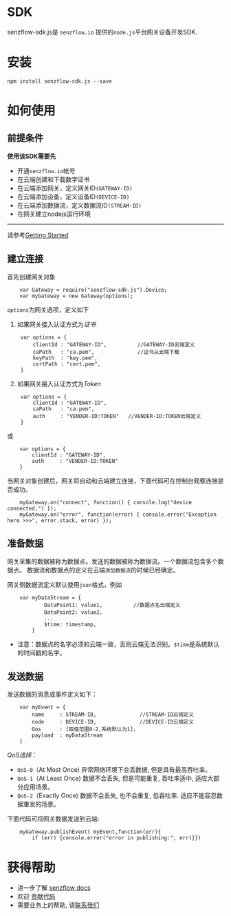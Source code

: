 # SDK

senzflow-sdk.js是 `senzflow.io` 提供的`node.js`平台网关设备开发SDK. 

# 安装

    npm install senzflow-sdk.js --save
    

# 如何使用

## 前提条件

__使用该SDK需要先__

* 开通`senzflow.io`帐号
* 在云端创建和下载数字证书
* 在云端添加网关，定义网关ID`(GATEWAY-ID)`
* 在云端添加设备，定义设备ID`(DEVICE-ID)`
* 在云端添加数据流，定义数据流ID`(STREAM-ID)`
* 在网关建立nodejs运行环境
  
-------------------------------------------------
请参考[Getting Started](/resource/gettingstarted)



## 建立连接

首先创建网关对象

        var Gateway = require("senzflow-sdk.js").Device;
        var myGateway = new Gateway(options);

`options`为网关选项，定义如下

1. 如果网关接入认证方式为*证书*

        var options = {
            clientId : "GATEWAY-ID",          //GATEWAY-ID云端定义
            caPath   : "ca.pem",              //证书从云端下载
            keyPath  : "key.pem",
            certPath : "cert.pem",
        }


2. 如果网关接入认证方式为*Token*

        var options = {
            clientId : "GATEWAY-ID",          
            caPath   : "ca.pem",              
            auth     : "VENDER-ID:TOKEN"   //VENDER-ID:TOKEN云端定义
        }
或
        
        var options = {
            clientId : "GATEWAY-ID",          
            auth     : "VENDER-ID:TOKEN"
        }


当网关对象创建后，网关将自动和云端建立连接，下面代码可在控制台观察连接是否成功。

        myGateway.on("connect", function() { console.log("device connected.") });
        myGateway.on("error", function(error) { console.error("Exception here >>>", error.stack, error) });



## 准备数据

网关采集的数据被称为数据点。发送的数据被称为数据流。一个数据流包含多个数据点。 
数据流和数据点的定义在云端`添加数据流`的时候已经确定。

网关侧数据流定义默认使用`json`格式，例如

        var myDataStream = {
                DataPoint1: value1,          //数据点名云端定义
                DataPoint2: value2，         
                ...
                $time: timestamp,
            }

* 注意：数据点的名字必须和云端一致，否则云端无法识别。`$time`是系统默认的时间戳的名字。


## 发送数据

发送数据的消息或事件定义如下：

        var myEvent = {
            name     : STREAM-ID,              //STREAM-ID云端定义
            node     : DEVICE-ID,              //DEVICE-ID云端定义  
            Qos      : [取值范围0-2,系统默认为1]，
            payload  : myDataStream         
        }

_QoS选择_：

  + `QoS-0`（At Most Once) 异常网络环境下会丢数据, 但是具有最高吞吐率。
  + `QoS-1`（At Least Once) 数据不会丢失, 但是可能重复, 吞吐率适中, 适应大部分应用场景。 
  + `QoS-2`（Exactly Once) 数据不会丢失, 也不会重复, 低吞吐率. 适应不能容忍数据重发的场景。


下面代码可将网关数据发送到云端:

        myGateway.publishEvent( myEvent,function(err){
            if (err) {console.error("error in publishing:", err)}})



# 获得帮助

* 进一步了解 [senzflow docs](/resource)
* 欢迎 [贡献代码](https://github.com/senzflow/senzflow-sdk.js/pulls)
* 需要业务上的帮助, 请[联系我们](/contacts)